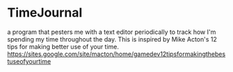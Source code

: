 # TimeJournal

a program that pesters me with a text editor periodically to track how I'm spending my time throughout the day. This is inspired by Mike Acton's 12 tips for making better use of your time. https://sites.google.com/site/macton/home/gamedev12tipsformakingthebestuseofyourtime
